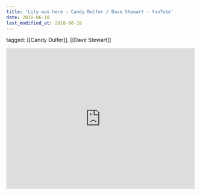 ```yaml
---
title: 'Lily was here - Candy Dulfer / Dave Stewart - YouTube'
date: 2018-06-18
last_modified_at: 2018-06-18
---
```

tagged: [[Candy Dulfer]], [[Dave Stewart]]
<iframe allow="accelerometer; autoplay; clipboard-write; encrypted-media; gyroscope; picture-in-picture" allowfullscreen="" frameborder="0" height="375" id="youtube_iframe" src="https://www.youtube.com/embed/3SfSQ3lQmJw?feature=oembed&amp;enablejsapi=1&amp;origin=https://safe.txmblr.com&amp;wmode=opaque" width="500"></iframe>